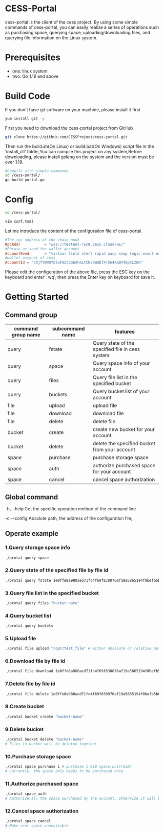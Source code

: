 # **CESS-Portal**

cess-portal is the client of the cess project. By using some simple commands of cess-portal, you can easily realize a series of operations such as purchasing space, querying space, uploading/downloading files, and querying file information on the Linux system.

# Prerequisites

* one: linux system
* two: Go 1.19 and above

# **Build Code**

If you don't have git software on your machine, please install it first

```sh
yum install git -y
```

First you need to download the cess-portal project from GitHub

```sh
git clone https://github.com/CESSProject/cess-portal.git
```

Then run the build.sh(On Linux) or build.bat(On Windows) script file in the ‘install_ctl‘ folder,You can compile this project on any system,Before downloading, please install golang on the system and the version must be over 1.19.

```sh
#Compile with simple commands
cd /cess-portal/
go build portal.go
```

# **Config**

```sh
cd /cess-portal/

vim conf.toml
```

Let me introduce the content of the configuration file of cess-portal.

```toml
#The rpc address of the chain node
RpcAddr           = "wss://testnet-rpc0.cess.cloud/ws/"
#Phrase or seed for wallet account
AccountSeed       = "virtual field alert rapid wasp snap logic exact useless together stay settle"
#wallet account of cess 
AccountId = "cXjTYBWUY63uFG2t3ahAhmLtChz3WdBfXrDn4XaQY45pKLZBK"
```

Please edit the configuration of the above file, press the ESC key on the keyboard and enter': wq', then press the Enter key on keyboard for save it.
# **Getting Started**

## **Command group**

| command group name | subcommand name | features                                                     |
| ------------------ | --------------- | ------------------------------------------------------------ |
| query              | fstate           | Query state of the specified file in cess system  |
| query              | space           | Query space info of your account |
| query              | files            | Query file list in the specified bucket |
| query              | buckets          | Query bucket list of your account |
| file               | upload          | upload file |
| file               | download        | download file |
| file               | delete          | delete file |
| bucket             | create          | create new bucket for your account |
| bucket             | delete          | delete the specified bucket from your account |
| space              | purchase        | purchase storage space |
| space              | auth            | authorize purchased space for your account |
| space              | cancel          | cancel space authorization |


## **Global command**

-h,--help:Get the specific operation method of the command line

-c,--config:Absolute path, the address of the configuration file;

## **Operate example**

### 1.Query storage space info
```sh
./protal query space 
```
### 2.Query state of the specified file by file id
```sh
./protal query fstate 1e0ffe8a980aed71fc4f69f830076af19a5865194f0befb5b61475f1a18b9936
```
### 3.Query file list in the specified bucket
```sh
./protal query files "bucket-name"
```
### 4.Query bucket list
```sh
./protal query buckets
```
### 5.Upload file
```sh
./protal file upload "/opt/test_file" # either absolute or relative path
```
### 6.Download file by file id
```sh
./protal file download 1e0ffe8a980aed71fc4f69f830076af19a5865194f0befb5b61475f1a18b9936 ./data/cache # specify save path
```
### 7.Delete file by file id
```sh
./protal file delete 1e0ffe8a980aed71fc4f69f830076af19a5865194f0befb5b61475f1a18b9936
```
### 8.Create bucket
```sh
./protal bucket create "bucket-name"
```
### 9.Delete bucket
```sh
./protal bucket delete "bucket-name"
# Files in bucket will be deleted together
```
### 10.Purchase storage space
```sh
./protal space purchase 1 # purchase 1 GiB space,unit(GiB)
# Currently, the space only needs to be purchased once
```
### 11.Authorize purchased space
```sh
./protal space auth
# Authorize all the space purchased by the account, otherwise it will be unavailable
```
### 12.Cancel space authorization
```sh
./protal space cancel
# Make user space unavailable
```